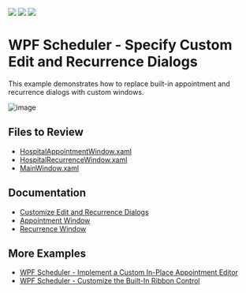 <!-- default badges list -->
![](https://img.shields.io/endpoint?url=https://codecentral.devexpress.com/api/v1/VersionRange/128655755/22.2.2%2B)
[![](https://img.shields.io/badge/Open_in_DevExpress_Support_Center-FF7200?style=flat-square&logo=DevExpress&logoColor=white)](https://supportcenter.devexpress.com/ticket/details/T545486)
[![](https://img.shields.io/badge/📖_How_to_use_DevExpress_Examples-e9f6fc?style=flat-square)](https://docs.devexpress.com/GeneralInformation/403183)
<!-- default badges end -->

# WPF Scheduler - Specify Custom Edit and Recurrence Dialogs

This example demonstrates how to replace built-in appointment and recurrence dialogs with custom windows.

![image](https://github.com/DevExpress-Examples/how-to-create-a-scheduling-application-which-uses-custom-editing-and-recurrence-dialog-t545486/assets/65009440/e0196050-a7e1-4fec-bd50-56ecdec34d3a)

## Files to Review

* [HospitalAppointmentWindow.xaml](./CS/CustomMvvmFormWithRecurrenceExample/HospitalAppointmentWindow.xaml)
* [HospitalRecurrenceWindow.xaml](./CS/CustomMvvmFormWithRecurrenceExample/HospitalRecurrenceWindow.xaml)
* [MainWindow.xaml](./CS/CustomMvvmFormWithRecurrenceExample/MainWindow.xaml)

## Documentation

* [Customize Edit and Recurrence Dialogs](https://docs.devexpress.com/WPF/115395/controls-and-libraries/scheduler/examples/how-to-customize-editing-and-recurrence-dialogs)
* [Appointment Window](https://docs.devexpress.com/WPF/119347/controls-and-libraries/scheduler/visual-elements/windows/appointment-window)
* [Recurrence Window](https://docs.devexpress.com/WPF/119348/controls-and-libraries/scheduler/visual-elements/windows/recurrence-window)

## More Examples

* [WPF Scheduler - Implement a Custom In-Place Appointment Editor](https://github.com/DevExpress-Examples/wpf-scheduler-implement-custom-inplace-appointment-editor)
* [WPF Scheduler - Customize the Built-In Ribbon Control](https://github.com/DevExpress-Examples/wpf-scheduler-customize-built-in-ribbon-control)
